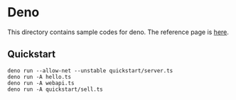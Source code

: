 # Deno

This directory contains sample codes for deno.
The reference page is [here](https://docs.deno.com/runtime/manual).

## Quickstart

```
deno run --allow-net --unstable quickstart/server.ts
deno run -A hello.ts
deno run -A webapi.ts
deno run -A quickstart/sell.ts
```